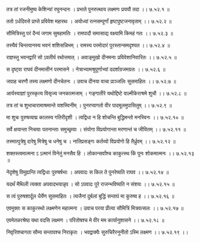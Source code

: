 तत्र तां रजनीमुष्य केशिन्यां रघुनन्दनः ।
प्रभाते पुनरुत्थाय लक्ष्मणः प्रययौ तदा ।। ७.५२.१ ॥

ततो ऽर्धदिवसे प्राप्ते प्रविवेश महारथः ।
अयोध्यां रत्नसम्पूर्णां हृष्टपुष्टजनावृताम् ।। ७.५२.२ ॥

सौमित्रिस्तु परं दैन्यं जगाम सुमहामतिः ।
रामपादौ समासाद्य वक्ष्यामि किमहं गतः ।। ७.५२.३ ॥

तस्यैवं चिन्तयानस्य भवनं शशिसन्निभम् ।
रामस्य परमोदारं पुरस्तान्समदृश्यत ।। ७.५२.४ ॥

राज्ञस्तु भवनद्वारि सो ऽवतीर्य रथोत्तमात् ।
अवाङ्मुखो दीनमनाः प्रविवेशानिवारितः ।। ७.५२.५ ॥

स दृष्ट्वा राघवं दीनमासीनं परमासने ।
नेत्राभ्यामश्रुपूर्णाभ्यां ददर्शाग्रजमग्रतः ।। ७.५२.६ ॥

जग्राह चरणौ तस्य लक्ष्मणो दीनचेतनः ।
उवाच दीनया वाचा प्राञ्जलिः सुसमाहितः ।। ७.५२.७ ॥

आर्यस्याज्ञां पुरस्कृत्य विसृज्य जनकात्मजाम् ।
गङ्गातीरे यथोद्दिष्टे वाल्मीकेराश्रमे शुचौ ।। ७.५२.८ ॥

तत्र तां च शुभाचारामाश्रमान्ते यशस्विनीम् ।
पुनरप्यागतो वीर पादमूलमुपासितुम् ।। ७.५२.९ ॥

मा शुचः पुरुषव्याघ्र कालस्य गतिरीदृशी ।
त्वद्विधा न हि शोचन्ति बुद्धिमन्तो मनस्विनः ।। ७.५२.१० ॥

सर्वे क्षयान्ता निचयाः पतनान्ताः समुच्छ्रयाः ।
संयोगा विप्रयोगान्ता मरणान्तं च जीवितम् ।। ७.५२.११ ॥

तस्मात्पुत्रेषु दारेषु मित्रेषु च धनेषु च ।
नातिप्रसङ्गः कर्तव्यो विप्रयोगो हि तैर्ध्रुवम् ।। ७.५२.१२ ॥

शक्तस्त्वमात्मना ऽ ऽत्मानं विनेतुं मनसैव हि ।
लोकान्सर्वांश्च काकुत्स्थ किं पुनः शोकमात्मनः ।। ७.५२.१३ ॥

नेदृशेषु विमुह्यन्ति त्वद्विधाः पुरुषर्षभाः ।
अपवादः स किल ते पुनरेष्यति राघव ।। ७.५२.१४ ॥

यदर्थं मैथिली त्यक्ता अपवादभयान्नृप ।
सो ऽपवादः पुरे राजन्भविष्यति न संशयः ।। ७.५२.१५ ॥

स त्वं पुरुषशार्दूल धैर्येण सुसमाहितः ।
त्यजैनां दुर्बलां बुद्धिं सन्तापं मा कुरुष्व ह ।। ७.५२.१६ ॥

एवमुक्तः स काकुत्स्थो लक्ष्मणेन महात्मना ।
उवाच परया प्रीत्या सौमित्रिं मित्रवत्सलः ।। ७.५२.१७ ॥

एवमेतन्नरश्रेष्ठ यथा वदसि लक्ष्मण ।
परितोषश्च मे वीर मम कार्यानुशासने ।। ७.५२.१८ ॥

निवृत्तिश्चागता सौम्य सन्तापश्च निराकृतः ।
भवद्वाक्यैः सुरुचिरैरनुनीतो ऽस्मि लक्ष्मण ।। ७.५२.१९ ।।

